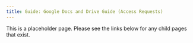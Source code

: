 ```yaml
---
title: Guide: Google Docs and Drive Guide (Access Requests)
---
```


This is a placeholder page. Please see the links below for any child pages that exist.
